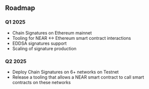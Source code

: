 ## Roadmap

### Q1 2025
- Chain Signatures on Ethereum mainnet
- Tooling for NEAR <-> Ethereum smart contract interactions
- EDDSA signatures support
- Scaling of signature production

### Q2 2025
- Deploy Chain Signatures on 6+ networks on Testnet
- Release a tooling that allows a NEAR smart contract to call smart contracts on these networks
